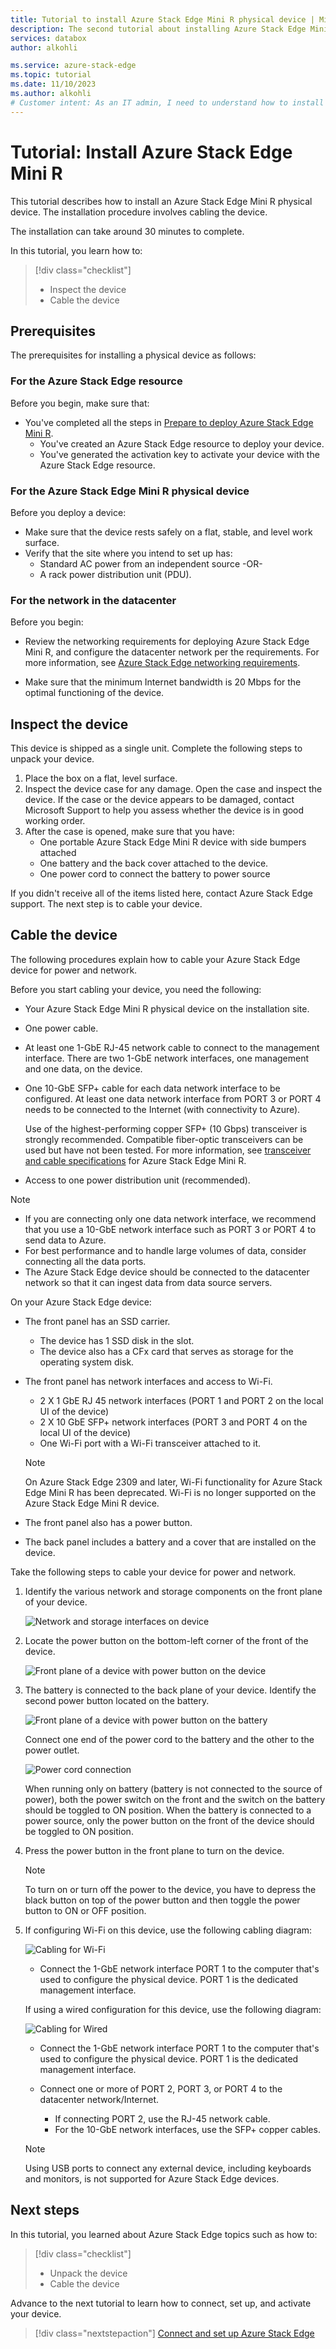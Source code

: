 ```yaml
---
title: Tutorial to install Azure Stack Edge Mini R physical device | Microsoft Docs
description: The second tutorial about installing Azure Stack Edge Mini R device involves how to cable the physical device for power and network.
services: databox
author: alkohli

ms.service: azure-stack-edge
ms.topic: tutorial
ms.date: 11/10/2023
ms.author: alkohli
# Customer intent: As an IT admin, I need to understand how to install Azure Stack Edge Mini R device in datacenter so I can use it to transfer data to Azure.  
---
```

# Tutorial: Install Azure Stack Edge Mini R

This tutorial describes how to install an Azure Stack Edge Mini R physical device. The installation procedure involves cabling the device.

The installation can take around 30 minutes to complete.

In this tutorial, you learn how to:

> [!div class="checklist"]
> * Inspect the device
> * Cable the device

## Prerequisites

The prerequisites for installing a physical device as follows:

### For the Azure Stack Edge resource

Before you begin, make sure that:

* You've completed all the steps in [Prepare to deploy Azure Stack Edge Mini R](azure-stack-edge-mini-r-deploy-prep.md).
    * You've created an Azure Stack Edge resource to deploy your device.
    * You've generated the activation key to activate your device with the Azure Stack Edge resource.

 
### For the Azure Stack Edge Mini R physical device

Before you deploy a device:

- Make sure that the device rests safely on a flat, stable, and level work surface.
- Verify that the site where you intend to set up has:
    - Standard AC power from an independent source
        -OR-
    - A rack power distribution unit (PDU). 
    

### For the network in the datacenter

Before you begin:

- Review the networking requirements for deploying Azure Stack Edge Mini R, and configure the datacenter network per the requirements. For more information, see [Azure Stack Edge networking requirements](azure-stack-edge-mini-r-system-requirements.md#networking-port-requirements).

- Make sure that the minimum Internet bandwidth is 20 Mbps for the optimal functioning of the device. <!-- engg TBC -->


## Inspect the device

This device is shipped as a single unit. Complete the following steps to unpack your device.

1. Place the box on a flat, level surface.
2. Inspect the device case for any damage. Open the case and inspect the device. If the case or the device appears to be damaged, contact Microsoft Support to help you assess whether the device is in good working order.
3. After the case is opened, make sure that you have:
    - One portable Azure Stack Edge Mini R device with side bumpers attached
    - One battery and the back cover attached to the device. 
    - One power cord to connect the battery to power source 

If you didn't receive all of the items listed here, contact Azure Stack Edge support. The next step is to cable your device.


## Cable the device

The following procedures explain how to cable your Azure Stack Edge device for power and network.

Before you start cabling your device, you need the following:

- Your Azure Stack Edge Mini R physical device on the installation site.
- One power cable.
- At least one 1-GbE RJ-45 network cable to connect to the management interface. There are two 1-GbE network interfaces, one management and one data, on the device.
- One 10-GbE SFP+ cable for each data network interface to be configured. At least one data network interface from PORT 3 or PORT 4 needs to be connected to the Internet (with connectivity to Azure).

  Use of the highest-performing copper SFP+ (10 Gbps) transceiver is strongly recommended. Compatible fiber-optic transceivers can be used but have not been tested. For more information, see [transceiver and cable specifications](azure-stack-edge-mini-r-technical-specifications-compliance.md#transceivers-cables) for Azure Stack Edge Mini R.
   
- Access to one power distribution unit (recommended).

> [!NOTE]
> - If you are connecting only one data network interface, we recommend that you use a 10-GbE network interface such as PORT 3 or PORT 4 to send data to Azure. 
> - For best performance and to handle large volumes of data, consider connecting all the data ports.
> - The Azure Stack Edge device should be connected to the datacenter network so that it can ingest data from data source servers. <!-- engg TBC -->

On your Azure Stack Edge device:

- The front panel has an SSD carrier. 

    - The device has 1 SSD disk in the slot. 
    - The device also has a CFx card that serves as storage for the operating system disk.
    
- The front panel has network interfaces and access to Wi-Fi.

    - 2 X 1 GbE RJ 45 network interfaces (PORT 1 and PORT 2 on the local UI of the device)
    - 2 X 10 GbE SFP+ network interfaces (PORT 3 and PORT 4 on the local UI of the device) 
    - One Wi-Fi port with a Wi-Fi transceiver attached to it.

   > [!NOTE]
   > On Azure Stack Edge 2309 and later, Wi-Fi functionality for Azure Stack Edge Mini R has been deprecated. Wi-Fi is no longer supported on the Azure Stack Edge Mini R device.

- The front panel also has a power button.

- The back panel includes a battery and a cover that are installed on the device. 


Take the following steps to cable your device for power and network.

1. Identify the various network and storage components on the front plane of your device.

    ![Network and storage interfaces on device](./media/azure-stack-edge-mini-r-deploy-install/ports-front-plane.png)

2. Locate the power button on the  bottom-left corner of the front of the device. 

    ![Front plane of a device with power button on the device](./media/azure-stack-edge-mini-r-deploy-install/device-power-button.png)

3. The battery is connected to the back plane of your device. Identify the second power button located on the battery. 

    ![Front plane of a device with power button on the battery](./media/azure-stack-edge-mini-r-deploy-install/battery-power-button.png)


    Connect one end of the power cord to the battery and the other to the power outlet. 

    ![Power cord connection](./media/azure-stack-edge-mini-r-deploy-install/power-cord-connector-1.png) 

    When running only on battery (battery is not connected to the source of power), both the power switch on the front and the switch on the battery should be toggled to ON position. When the battery is connected to a power source, only the power button on the front of the device should be toggled to ON position. 

4. Press the power button in the front plane to turn on the device. 
    
    > [!NOTE]
    > To turn on or turn off the power to the device, you have to depress the black button on top of the power button and then toggle the power button to ON or OFF position. 

5. If configuring Wi-Fi on this device, use the following cabling diagram:

    ![Cabling for Wi-Fi](./media/azure-stack-edge-mini-r-deploy-install/wireless-cabled.png)  

    - Connect the 1-GbE network interface PORT 1 to the computer that's used to configure the physical device. PORT 1 is the dedicated management interface.


    If using a wired configuration for this device, use the following diagram:
     
    ![Cabling for Wired](./media/azure-stack-edge-mini-r-deploy-install/wired-cabled.png)     
    - Connect the 1-GbE network interface PORT 1 to the computer that's used to configure the physical device. PORT 1 is the dedicated management interface.
    - Connect one or more of PORT 2, PORT 3, or PORT 4 to the datacenter network/Internet.
    
        - If connecting PORT 2, use the RJ-45 network cable.
        - For the 10-GbE network interfaces, use the SFP+ copper cables.

    > [!NOTE]
    > Using USB ports to connect any external device, including keyboards and monitors, is not supported for Azure Stack Edge devices.

## Next steps

In this tutorial, you learned about Azure Stack Edge topics such as how to:

> [!div class="checklist"]
> * Unpack the device
> * Cable the device

Advance to the next tutorial to learn how to connect, set up, and activate your device.

> [!div class="nextstepaction"]
> [Connect and set up Azure Stack Edge](./azure-stack-edge-mini-r-deploy-connect.md)
